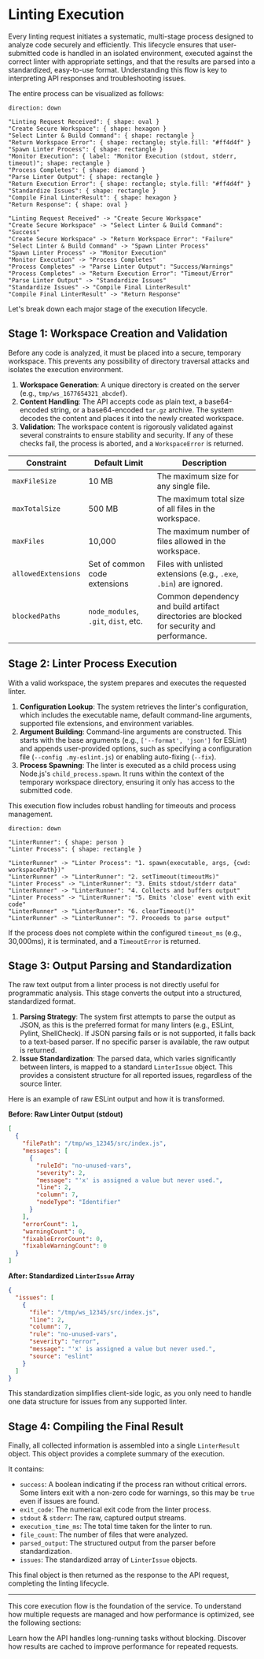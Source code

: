 # Linting Execution

Every linting request initiates a systematic, multi-stage process designed to analyze code securely and efficiently. This lifecycle ensures that user-submitted code is handled in an isolated environment, executed against the correct linter with appropriate settings, and that the results are parsed into a standardized, easy-to-use format. Understanding this flow is key to interpreting API responses and troubleshooting issues.

The entire process can be visualized as follows:

```d2
direction: down

"Linting Request Received": { shape: oval }
"Create Secure Workspace": { shape: hexagon }
"Select Linter & Build Command": { shape: rectangle }
"Return Workspace Error": { shape: rectangle; style.fill: "#ff4d4f" }
"Spawn Linter Process": { shape: rectangle }
"Monitor Execution": { label: "Monitor Execution (stdout, stderr, timeout)"; shape: rectangle }
"Process Completes": { shape: diamond }
"Parse Linter Output": { shape: rectangle }
"Return Execution Error": { shape: rectangle; style.fill: "#ff4d4f" }
"Standardize Issues": { shape: rectangle }
"Compile Final LinterResult": { shape: hexagon }
"Return Response": { shape: oval }

"Linting Request Received" -> "Create Secure Workspace"
"Create Secure Workspace" -> "Select Linter & Build Command": "Success"
"Create Secure Workspace" -> "Return Workspace Error": "Failure"
"Select Linter & Build Command" -> "Spawn Linter Process"
"Spawn Linter Process" -> "Monitor Execution"
"Monitor Execution" -> "Process Completes"
"Process Completes" -> "Parse Linter Output": "Success/Warnings"
"Process Completes" -> "Return Execution Error": "Timeout/Error"
"Parse Linter Output" -> "Standardize Issues"
"Standardize Issues" -> "Compile Final LinterResult"
"Compile Final LinterResult" -> "Return Response"

```

Let's break down each major stage of the execution lifecycle.

## Stage 1: Workspace Creation and Validation

Before any code is analyzed, it must be placed into a secure, temporary workspace. This prevents any possibility of directory traversal attacks and isolates the execution environment.

1.  **Workspace Generation**: A unique directory is created on the server (e.g., `tmp/ws_1677654321_abcdef`).
2.  **Content Handling**: The API accepts code as plain text, a base64-encoded string, or a base64-encoded `tar.gz` archive. The system decodes the content and places it into the newly created workspace.
3.  **Validation**: The workspace content is rigorously validated against several constraints to ensure stability and security. If any of these checks fail, the process is aborted, and a `WorkspaceError` is returned.

| Constraint | Default Limit | Description |
| --- | --- | --- |
| `maxFileSize` | 10 MB | The maximum size for any single file. |
| `maxTotalSize` | 500 MB | The maximum total size of all files in the workspace. |
| `maxFiles` | 10,000 | The maximum number of files allowed in the workspace. |
| `allowedExtensions` | Set of common code extensions | Files with unlisted extensions (e.g., `.exe`, `.bin`) are ignored. |
| `blockedPaths` | `node_modules`, `.git`, `dist`, etc. | Common dependency and build artifact directories are blocked for security and performance. |


## Stage 2: Linter Process Execution

With a valid workspace, the system prepares and executes the requested linter.

1.  **Configuration Lookup**: The system retrieves the linter's configuration, which includes the executable name, default command-line arguments, supported file extensions, and environment variables.
2.  **Argument Building**: Command-line arguments are constructed. This starts with the base arguments (e.g., `['--format', 'json']` for ESLint) and appends user-provided options, such as specifying a configuration file (`--config .my-eslint.js`) or enabling auto-fixing (`--fix`).
3.  **Process Spawning**: The linter is executed as a child process using Node.js's `child_process.spawn`. It runs within the context of the temporary workspace directory, ensuring it only has access to the submitted code.

This execution flow includes robust handling for timeouts and process management.

```d2
direction: down

"LinterRunner": { shape: person }
"Linter Process": { shape: rectangle }

"LinterRunner" -> "Linter Process": "1. spawn(executable, args, {cwd: workspacePath})"
"LinterRunner" -> "LinterRunner": "2. setTimeout(timeoutMs)"
"Linter Process" -> "LinterRunner": "3. Emits stdout/stderr data"
"LinterRunner" -> "LinterRunner": "4. Collects and buffers output"
"Linter Process" -> "LinterRunner": "5. Emits 'close' event with exit code"
"LinterRunner" -> "LinterRunner": "6. clearTimeout()"
"LinterRunner" -> "LinterRunner": "7. Proceeds to parse output"

```

If the process does not complete within the configured `timeout_ms` (e.g., 30,000ms), it is terminated, and a `TimeoutError` is returned.

## Stage 3: Output Parsing and Standardization

The raw text output from a linter process is not directly useful for programmatic analysis. This stage converts the output into a structured, standardized format.

1.  **Parsing Strategy**: The system first attempts to parse the output as JSON, as this is the preferred format for many linters (e.g., ESLint, Pylint, ShellCheck). If JSON parsing fails or is not supported, it falls back to a text-based parser. If no specific parser is available, the raw output is returned.
2.  **Issue Standardization**: The parsed data, which varies significantly between linters, is mapped to a standard `LinterIssue` object. This provides a consistent structure for all reported issues, regardless of the source linter.

Here is an example of raw ESLint output and how it is transformed.

**Before: Raw Linter Output (stdout)**
```json
[
  {
    "filePath": "/tmp/ws_12345/src/index.js",
    "messages": [
      {
        "ruleId": "no-unused-vars",
        "severity": 2,
        "message": "'x' is assigned a value but never used.",
        "line": 2,
        "column": 7,
        "nodeType": "Identifier"
      }
    ],
    "errorCount": 1,
    "warningCount": 0,
    "fixableErrorCount": 0,
    "fixableWarningCount": 0
  }
]
```

**After: Standardized `LinterIssue` Array**
```json
{
  "issues": [
    {
      "file": "/tmp/ws_12345/src/index.js",
      "line": 2,
      "column": 7,
      "rule": "no-unused-vars",
      "severity": "error",
      "message": "'x' is assigned a value but never used.",
      "source": "eslint"
    }
  ]
}
```
This standardization simplifies client-side logic, as you only need to handle one data structure for issues from any supported linter.

## Stage 4: Compiling the Final Result

Finally, all collected information is assembled into a single `LinterResult` object. This object provides a complete summary of the execution.

It contains:
-   `success`: A boolean indicating if the process ran without critical errors. Some linters exit with a non-zero code for warnings, so this may be `true` even if issues are found.
-   `exit_code`: The numerical exit code from the linter process.
-   `stdout` & `stderr`: The raw, captured output streams.
-   `execution_time_ms`: The total time taken for the linter to run.
-   `file_count`: The number of files that were analyzed.
-   `parsed_output`: The structured output from the parser before standardization.
-   `issues`: The standardized array of `LinterIssue` objects.

This final object is then returned as the response to the API request, completing the linting lifecycle.

---

This core execution flow is the foundation of the service. To understand how multiple requests are managed and how performance is optimized, see the following sections:

<x-cards>
  <x-card data-title="Asynchronous Jobs" data-icon="lucide:timer" data-href="/concepts/async-jobs">
    Learn how the API handles long-running tasks without blocking.
  </x-card>
  <x-card data-title="Caching Layer" data-icon="lucide:database" data-href="/concepts/caching">
    Discover how results are cached to improve performance for repeated requests.
  </x-card>
</x-cards>